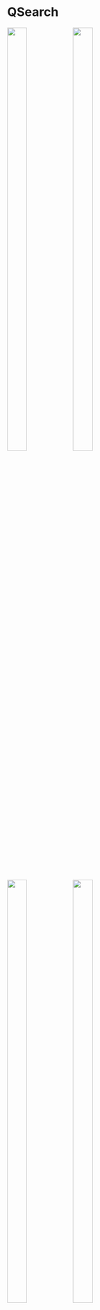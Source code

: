 # QSearch

<img src="https://github.com/Alok101220/QSearch/assets/56255301/2e42d1a7-04c1-4a1a-8a84-fa610f7222fb" width="30%" height="50%"><img src="https://github.com/Alok101220/QSearch/assets/56255301/4780997a-384f-4327-a5fd-b5949da007da" width="30%" height="50%">

<img src="https://github.com/Alok101220/QSearch/assets/56255301/97990393-1a42-4b20-9610-1260efc47be6" width="30%" height="50%"><img src="https://github.com/Alok101220/QSearch/assets/56255301/26107d06-a708-4052-b376-cb24ed0409ef" width="30%" height="50%">

<img src="https://github.com/Alok101220/QSearch/assets/56255301/5782d7fa-329d-4f4c-a197-9a1c0873eb2f" width="30%" height="50%"><img src="https://github.com/Alok101220/QSearch/assets/56255301/167c7191-7ae5-44bf-9554-fa4f90918dda" width="30%" height="50%">

